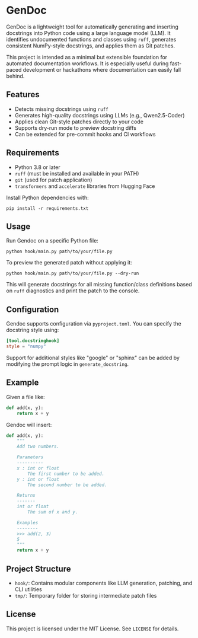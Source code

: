 # GenDoc

GenDoc is a lightweight tool for automatically generating and inserting docstrings into Python code using a large language model (LLM). It identifies undocumented functions and classes using `ruff`, generates consistent NumPy-style docstrings, and applies them as Git patches.

This project is intended as a minimal but extensible foundation for automated documentation workflows. It is especially useful during fast-paced development or hackathons where documentation can easily fall behind.

## Features

- Detects missing docstrings using `ruff`
- Generates high-quality docstrings using LLMs (e.g., Qwen2.5-Coder)
- Applies clean Git-style patches directly to your code
- Supports dry-run mode to preview docstring diffs
- Can be extended for pre-commit hooks and CI workflows

## Requirements

- Python 3.8 or later
- `ruff` (must be installed and available in your PATH)
- `git` (used for patch application)
- `transformers` and `accelerate` libraries from Hugging Face

Install Python dependencies with:

```
pip install -r requirements.txt
```

## Usage

Run Gendoc on a specific Python file:

```
python hook/main.py path/to/your/file.py
```

To preview the generated patch without applying it:

```
python hook/main.py path/to/your/file.py --dry-run
````

This will generate docstrings for all missing function/class definitions based on `ruff` diagnostics and print the patch to the console.

## Configuration

Gendoc supports configuration via `pyproject.toml`. You can specify the docstring style using:

```toml
[tool.docstringhook]
style = "numpy"
````

Support for additional styles like "google" or "sphinx" can be added by modifying the prompt logic in `generate_docstring`.

## Example

Given a file like:

```python
def add(x, y):
    return x + y
```

Gendoc will insert:

```python
def add(x, y):
    """
    Add two numbers.

    Parameters
    ----------
    x : int or float
        The first number to be added.
    y : int or float
        The second number to be added.

    Returns
    -------
    int or float
        The sum of x and y.

    Examples
    --------
    >>> add(2, 3)
    5
    """
    return x + y
```

## Project Structure

* `hook/`: Contains modular components like LLM generation, patching, and CLI utilities
* `tmp/`: Temporary folder for storing intermediate patch files

## License

This project is licensed under the MIT License. See `LICENSE` for details.
